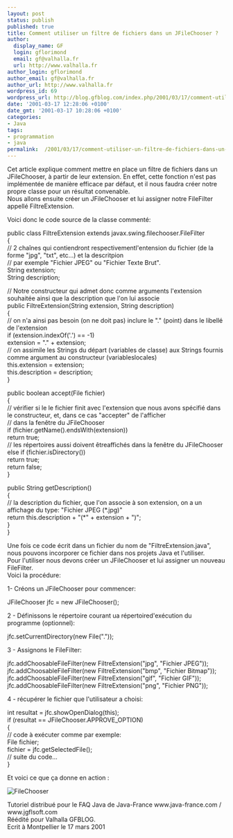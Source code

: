 ```yaml
---
layout: post
status: publish
published: true
title: Comment utiliser un filtre de fichiers dans un JFileChooser ?
author:
  display_name: GF
  login: gflorimond
  email: gf@valhalla.fr
  url: http://www.valhalla.fr
author_login: gflorimond
author_email: gf@valhalla.fr
author_url: http://www.valhalla.fr
wordpress_id: 69
wordpress_url: http://blog.gfblog.com/index.php/2001/03/17/comment-utiliser-un-filtre-de-fichiers-dans-un-jfilechooser/
date: '2001-03-17 12:28:06 +0100'
date_gmt: '2001-03-17 10:28:06 +0100'
categories:
- Java
tags:
- programmation
- java
permalink:  /2001/03/17/comment-utiliser-un-filtre-de-fichiers-dans-un-jfilechooser/
---
```

<p>Cet article explique comment mettre en place un filtre de fichiers dans un JFileChooser, &agrave; partir de leur extension. En effet, cette fonction n'est pas impl&eacute;ment&eacute;e de mani&egrave;re efficace par d&eacute;faut, et il nous faudra cr&eacute;er notre propre classe pour un r&eacute;sultat convenable.<br />
  Nous allons ensuite cr&eacute;er un JFileChooser et lui assigner notre FileFilter appell&eacute; FiltreExtension.</p>
<p>Voici donc le code source de la classe comment&eacute;:</p>
<p class="Code">public class FiltreExtension extends javax.swing.filechooser.FileFilter<br />
  {<br />
  // 2 cha&icirc;nes qui contiendront respectivementl'entension du fichier (de la forme &quot;jpg&quot;, &quot;txt&quot;, etc...) et la descritpion<br />
  // par exemple &quot;Fichier JPEG&quot; ou &quot;Fichier Texte Brut&quot;.<br />
  String extension;<br />
String description;</p>
<p class="Code">// Notre constructeur qui admet donc comme arguments l'extension souhait&eacute;e ainsi que la description que l'on lui associe<br />
  public FiltreExtension(String extension, String description)<br />
  {<br />
  // on n'a ainsi pas besoin (on ne doit pas) inclure le &quot;.&quot; (point) dans le libell&eacute; de l'extension<br />
  if (extension.indexOf('.') == -1)<br />
  extension = &quot;.&quot; + extension;<br />
  // on assimile les Strings du d&eacute;part (variables de classe) aux Strings fournis comme argument au constructeur (variableslocales)<br />
  this.extension = extension;<br />
  this.description = description;<br />
  }</p>
<p class="Code"> public boolean accept(File fichier)<br />
  {<br />
  // v&eacute;rifier si le le fichier finit avec l'extension que nous avons sp&eacute;cifi&eacute; dans le constructeur, et, dans ce cas &quot;accepter&quot; de l'afficher<br />
  // dans la fen&ecirc;tre du JFileChooser<br />
  if (fichier.getName().endsWith(extension))<br />
  return true;<br />
  // les r&eacute;pertoires aussi doivent &ecirc;treaffich&eacute;s dans la fen&ecirc;tre du JFileChooser<br />
  else if (fichier.isDirectory())<br />
  return true;<br />
  return false;<br />
  }</p>
<p class="Code"> public String getDescription()<br />
  {<br />
  // la description du fichier, que l'on associe &agrave; son extension, on a un affichage du type: &quot;Fichier JPEG (*.jpg)&quot;<br />
  return this.description + &quot;(*&quot; + extension + &quot;)&quot;;<br />
  }<br />
}</p>
<p> Une fois ce code &eacute;crit dans un fichier du nom de &quot;FiltreExtension.java&quot;, nous pouvons incorporer ce fichier dans nos projets Java et l'utiliser.<br />
  Pour l'utiliser nous devons cr&eacute;er un JFileChooser et lui assigner un nouveau FileFilter.<br />
  Voici la proc&eacute;dure:</p>
<p>1- Cr&eacute;ons un JFileChooser pour commencer: </p>
<p class="Code">JFileChooser jfc = new JFileChooser();</p>
<p>2 - D&eacute;finissons le r&eacute;pertoire courant ua r&eacute;pertoired'ex&eacute;cution du programme (optionnel):</p>
<p class="Code">jfc.setCurrentDirectory(new File(&quot;.&quot;));</p>
<p>3 - Assignons le FileFilter:</p>
<p class="Code">jfc.addChoosableFileFilter(new FiltreExtension(&quot;jpg&quot;, &quot;Fichier JPEG&quot;));<br />
  jfc.addChoosableFileFilter(new FiltreExtension(&quot;bmp&quot;, &quot;Fichier Bitmap&quot;));<br />
  jfc.addChoosableFileFilter(new FiltreExtension(&quot;gif&quot;, &quot;Fichier GIF&quot;));<br />
  jfc.addChoosableFileFilter(new FiltreExtension(&quot;png&quot;, &quot;Fichier PNG&quot;));</p>
<p>4 - r&eacute;cup&eacute;rer le fichier que l'utilisateur a choisi:</p>
<p class="Code">int resultat = jfc.showOpenDialog(this);<br />
  if (resultat == JFileChooser.APPROVE_OPTION)<br />
  {<br />
  // code &agrave; ex&eacute;cuter comme par exemple:<br />
  File fichier;<br />
  fichier = jfc.getSelectedFile();<br />
  // suite du code...<br />
  }</p>
<p>Et voici ce que &ccedil;a donne en action :</p>
<p><img alt="FileChooser" src="./ressources/java/old/faq/filtre_extension/filtre_extension.jpg" /></p>
<p>Tutoriel distribu&eacute; pour le FAQ Java de Java-France www.java-france.com / www.jgflsoft.com<br />
  R&eacute;&eacute;dit&eacute; pour Valhalla GFBLOG. <br />
  Ecrit &agrave; Montpellier le 17 mars 2001</p>
